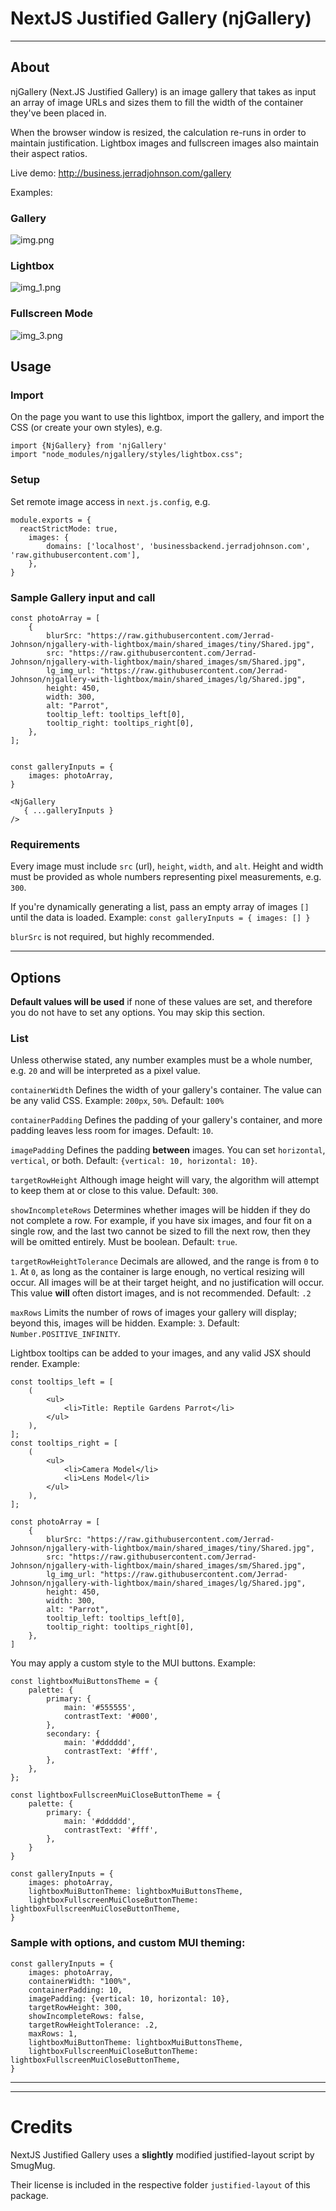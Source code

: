# NextJS Justified Gallery (njGallery)
***
## About


njGallery (Next.JS Justified Gallery) is an image gallery that takes as input an array of image URLs and sizes them to fill the width of the container they've been placed in.

When the browser window is resized, the calculation re-runs in order to maintain justification. Lightbox images and fullscreen images also maintain their aspect ratios.

Live demo: http://business.jerradjohnson.com/gallery

Examples:

### Gallery
![img.png](img.png)


### Lightbox
![img_1.png](img_1.png)

### Fullscreen Mode
![img_3.png](img_3.png)

## Usage

### Import
On the page you want to use this lightbox, import the gallery, and import the CSS (or create your own styles), e.g.

```
import {NjGallery} from 'njGallery'
import "node_modules/njgallery/styles/lightbox.css";
```

### Setup

Set remote image access in `next.js.config`, e.g. 

```
module.exports = {
  reactStrictMode: true,
    images: {
        domains: ['localhost', 'businessbackend.jerradjohnson.com', 'raw.githubusercontent.com'],
    },
}
```

### Sample Gallery input and call

```
const photoArray = [
    {
        blurSrc: "https://raw.githubusercontent.com/Jerrad-Johnson/njgallery-with-lightbox/main/shared_images/tiny/Shared.jpg",
        src: "https://raw.githubusercontent.com/Jerrad-Johnson/njgallery-with-lightbox/main/shared_images/sm/Shared.jpg",
        lg_img_url: "https://raw.githubusercontent.com/Jerrad-Johnson/njgallery-with-lightbox/main/shared_images/lg/Shared.jpg",
        height: 450,
        width: 300,
        alt: "Parrot",
        tooltip_left: tooltips_left[0],
        tooltip_right: tooltips_right[0],
    },
];
    

const galleryInputs = {
    images: photoArray,
}
```

```
<NjGallery
   { ...galleryInputs }
/>
```

### Requirements

Every image must include `src` (url), `height`, `width`, and `alt`. Height and width must be provided as whole numbers representing pixel measurements, e.g. `300`.

If you're dynamically generating a list, pass an empty array of images `[]` until the data is loaded. Example: `const galleryInputs = { images: [] }`

`blurSrc` is not required, but highly recommended.

***

## Options

**Default values will be used** if none of these values are set, and therefore you do not have to set any options. You may skip this section.

### List
Unless otherwise stated, any number examples must be a whole number, e.g. `20` and will be interpreted as a pixel value.

`containerWidth` Defines the width of your gallery's container. The value can be any valid CSS. Example: `200px`, `50%`. Default: `100%`

`containerPadding` Defines the padding of your gallery's container, and more padding leaves less room for images. Default: `10`.

`imagePadding` Defines the padding **between** images. You can set `horizontal`, `vertical`, or both. Default: `{vertical: 10, horizontal: 10}`.

`targetRowHeight` Although image height will vary, the algorithm will attempt to keep them at or close to this value. Default: `300`.

`showIncompleteRows` Determines whether images will be hidden if they do not complete a row. For example, if you have six images, and four fit on a single row, and the last two cannot be sized to fill the next row, then they will be omitted entirely. Must be boolean. Default: `true`.

`targetRowHeightTolerance` Decimals are allowed, and the range is from `0` to `1`. At `0`, as long as the container is large enough, no vertical resizing will occur. All images will be at their target height, and no justification will occur. This value **will** often distort images, and is not recommended. Default: `.2`

`maxRows` Limits the number of rows of images your gallery will display; beyond this, images will be hidden. Example: `3`. Default: `Number.POSITIVE_INFINITY`.


Lightbox tooltips can be added to your images, and any valid JSX should render. Example:
```
const tooltips_left = [
    (
        <ul>
            <li>Title: Reptile Gardens Parrot</li>
        </ul>
    ),
];
const tooltips_right = [
    (
        <ul>
            <li>Camera Model</li>
            <li>Lens Model</li>
        </ul>
    ),
];

const photoArray = [
    {
        blurSrc: "https://raw.githubusercontent.com/Jerrad-Johnson/njgallery-with-lightbox/main/shared_images/tiny/Shared.jpg",
        src: "https://raw.githubusercontent.com/Jerrad-Johnson/njgallery-with-lightbox/main/shared_images/sm/Shared.jpg",
        lg_img_url: "https://raw.githubusercontent.com/Jerrad-Johnson/njgallery-with-lightbox/main/shared_images/lg/Shared.jpg",
        height: 450,
        width: 300,
        alt: "Parrot",
        tooltip_left: tooltips_left[0],
        tooltip_right: tooltips_right[0],
    },
]
```

You may apply a custom style to the MUI buttons. Example:

```
const lightboxMuiButtonsTheme = {
    palette: {
        primary: {
            main: '#555555',
            contrastText: '#000',
        },
        secondary: {
            main: '#dddddd',
            contrastText: '#fff',
        },
    },
};

const lightboxFullscreenMuiCloseButtonTheme = {
    palette: {
        primary: {
            main: '#dddddd',
            contrastText: '#fff',
        },
    }
}

const galleryInputs = {
    images: photoArray,
    lightboxMuiButtonTheme: lightboxMuiButtonsTheme,
    lightboxFullscreenMuiCloseButtonTheme: lightboxFullscreenMuiCloseButtonTheme,
}
```



### Sample with options, and custom MUI theming:
```
const galleryInputs = {
    images: photoArray, 
    containerWidth: "100%",
    containerPadding: 10,
    imagePadding: {vertical: 10, horizontal: 10},
    targetRowHeight: 300,
    showIncompleteRows: false,
    targetRowHeightTolerance: .2,
    maxRows: 1,
    lightboxMuiButtonTheme: lightboxMuiButtonsTheme,
    lightboxFullscreenMuiCloseButtonTheme: lightboxFullscreenMuiCloseButtonTheme,
}

```

***


***

# Credits

NextJS Justified Gallery uses a **slightly** modified justified-layout script by SmugMug.

Their license is included in the respective folder `justified-layout` of this package.